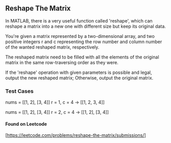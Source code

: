 ## Reshape The Matrix
In MATLAB, there is a very useful function called 'reshape', which can reshape a matrix into a new one with different size but keep its original data.

You're given a matrix represented by a two-dimensional array, and two positive integers r and c representing the row number and column number of the wanted reshaped matrix, respectively.

The reshaped matrix need to be filled with all the elements of the original matrix in the same row-traversing order as they were.

If the 'reshape' operation with given parameters is possible and legal, output the new reshaped matrix; Otherwise, output the original matrix.

### Test Cases

nums = 
[[1, 2],
 [3, 4]]
r = 1, c = 4 -> [[1, 2, 3, 4]]

nums = 
[[1, 2],
 [3, 4]]
r = 2, c = 4 -> [[1, 2],
                [3, 4]]
                
#### Found on Leetcode
[https://leetcode.com/problems/reshape-the-matrix/submissions/]